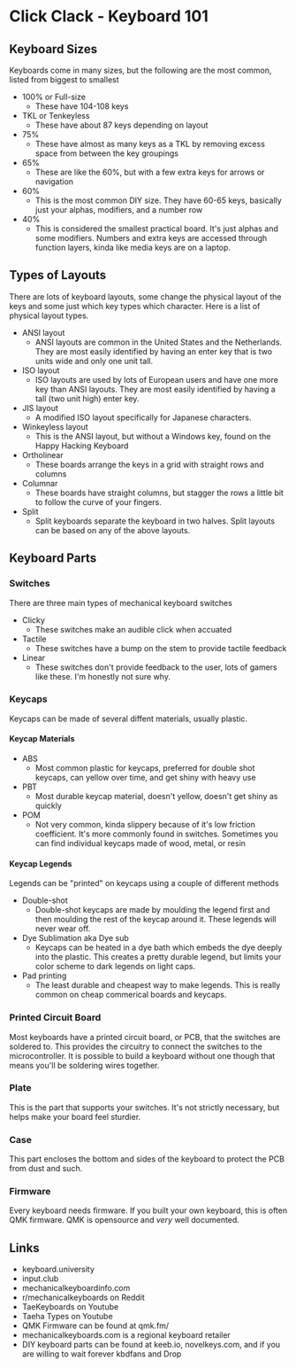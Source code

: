 # Click Clack - Keyboard 101

## Keyboard Sizes
Keyboards come in many sizes, but the following are the most common, listed from biggest to smallest

- 100% or Full-size
    - These have 104-108 keys
- TKL or Tenkeyless
    - These have about 87 keys depending on layout 
- 75% 
    - These have almost as many keys as a TKL by removing excess space from between the key groupings
- 65%
    - These are like the 60%, but with a few extra keys for arrows or navigation
- 60% 
    - This is the most common DIY size. They have 60-65 keys, basically just your alphas, modifiers, and a number row
- 40%
    - This is considered the smallest practical board. It's just alphas and some modifiers. Numbers and extra keys are accessed through function layers, kinda like media keys are on a laptop.

## Types of Layouts
There are lots of keyboard layouts, some change the physical layout of the keys and some just which key types which character. Here is a list of physical layout types.

- ANSI layout
    - ANSI layouts are common in the United States and the Netherlands. They are most easily identified by having an enter key that is two units wide and only one unit tall.
- ISO layout
    - ISO layouts are used by lots of European users and have one more key than ANSI layouts. They are most easily identified by having a tall (two unit high) enter key.
- JIS layout
    - A modified ISO layout specifically for Japanese characters.
- Winkeyless layout
    - This is the ANSI layout, but without a Windows key, found on the Happy Hacking Keyboard
- Ortholinear
    - These boards arrange the keys in a grid with straight rows and columns
- Columnar
    - These boards have straight columns, but stagger the rows a little bit to follow the curve of your fingers.
- Split
    - Split keyboards separate the keyboard in two halves. Split layouts can be based on any of the above layouts.

## Keyboard Parts

### Switches
There are three main types of mechanical keyboard switches

- Clicky
    - These switches make an audible click when accuated
- Tactile
    - These switches have a bump on the stem to provide tactile feedback
- Linear
    - These switches don't provide feedback to the user, lots of gamers like these. I'm honestly not sure why.

### Keycaps
Keycaps can be made of several diffent materials, usually plastic.

#### Keycap Materials

- ABS
    - Most common plastic for keycaps, preferred for double shot keycaps, can yellow over time, and get shiny with heavy use
- PBT
    - Most durable keycap material, doesn't yellow, doesn't get shiny as quickly
- POM
    - Not very common, kinda slippery because of it's low friction coefficient. It's more commonly found in switches.
Sometimes you can find individual keycaps made of wood, metal, or resin

#### Keycap Legends
Legends can be "printed" on keycaps using a couple of different methods

- Double-shot 
    - Double-shot keycaps are made by moulding the legend first and then moulding the rest of the keycap around it. These legends will never wear off.
- Dye Sublimation aka Dye sub
    - Keycaps can be heated in a dye bath which embeds the dye deeply into the plastic. This creates a pretty durable legend, but limits your color scheme to dark legends on light caps.
- Pad printing
    - The least durable and cheapest way to make legends. This is really common on cheap commerical boards and keycaps.

### Printed Circuit Board
Most keyboards have a printed circuit board, or PCB, that the switches are soldered to. This provides the circuitry to connect the switches to the microcontroller. It is possible to build a keyboard without one though that means you'll be soldering wires together.

### Plate 
This is the part that supports your switches. It's not strictly necessary, but helps make your board feel sturdier.

### Case
This part encloses the bottom and sides of the keyboard to protect the PCB from dust and such.

### Firmware
Every keyboard needs firmware. If you built your own keyboard, this is often QMK firmware. QMK is opensource and *very* well documented. 

## Links
- keyboard.university
- input.club
- mechanicalkeyboardinfo.com
- r/mechanicalkeyboards on Reddit
- TaeKeyboards on Youtube
- Taeha Types on Youtube
- QMK Firmware can be found at qmk.fm/
- mechanicalkeyboards.com is a regional keyboard retailer
- DIY keyboard parts can be found at keeb.io, novelkeys.com, and if you are willing to wait forever kbdfans and Drop
